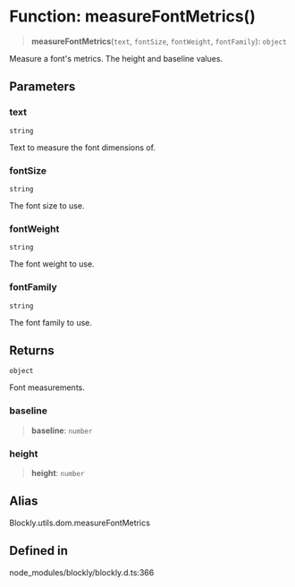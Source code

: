 # Function: measureFontMetrics()

> **measureFontMetrics**(`text`, `fontSize`, `fontWeight`, `fontFamily`): `object`

Measure a font's metrics. The height and baseline values.

## Parameters

### text

`string`

Text to measure the font dimensions of.

### fontSize

`string`

The font size to use.

### fontWeight

`string`

The font weight to use.

### fontFamily

`string`

The font family to use.

## Returns

`object`

Font measurements.

### baseline

> **baseline**: `number`

### height

> **height**: `number`

## Alias

Blockly.utils.dom.measureFontMetrics

## Defined in

node_modules/blockly/blockly.d.ts:366
